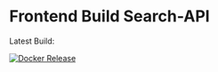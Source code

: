 # Frontend Build Search-API

Latest Build:

[![Docker Release](https://github.com/drienas/search-front/actions/workflows/docker-image.yml/badge.svg)](https://github.com/drienas/search-front/actions/workflows/docker-image.yml)
